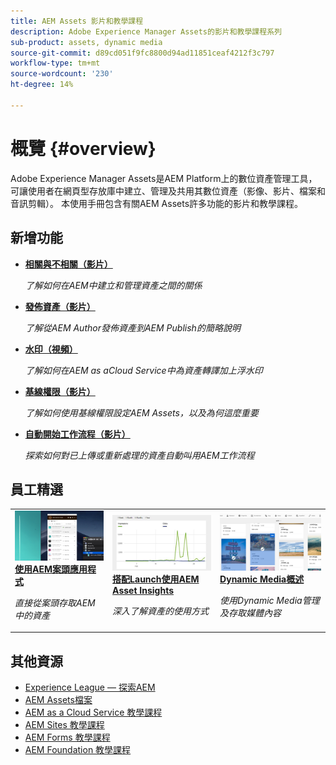 ```yaml
---
title: AEM Assets 影片和教學課程
description: Adobe Experience Manager Assets的影片和教學課程系列
sub-product: assets, dynamic media
source-git-commit: d89cd051f9fc8800d94ad11851ceaf4212f3c797
workflow-type: tm+mt
source-wordcount: '230'
ht-degree: 14%

---
```



# 概覽 {#overview}

Adobe Experience Manager Assets是AEM Platform上的數位資產管理工具，可讓使用者在網頁型存放庫中建立、管理及共用其數位資產（影像、影片、檔案和音訊剪輯）。 本使用手冊包含有關AEM Assets許多功能的影片和教學課程。

## 新增功能

* **[相關與不相關（影片）](./authoring/relate-unrelate.md)**

   *了解如何在AEM中建立和管理資產之間的關係*

* **[發佈資產（影片）](./sharing/publish.md)**

   *了解從AEM Author發佈資產到AEM Publish的簡略說明*

* **[水印（視頻）](./advanced/watermarks.md)**

   *了解如何在AEM as aCloud Service中為資產轉譯加上浮水印*

* **[基線權限（影片）](./configuring/baseline-permissions.md)**

   *了解如何使用基線權限設定AEM Assets，以及為何這麼重要*

* **[自動開始工作流程（影片）](./configuring/auto-start-workflows.md)**

   *探索如何對已上傳或重新處理的資產自動叫用AEM工作流程*

## 員工精選

<table>
<td>
   <a href="./creative-workflows/aem-desktop-app.md">
   <img alt="增強型智慧標記" src="./assets/overview/desktop-app.png" />
   </a>
   <div>
      <a href="./creative-workflows/aem-desktop-app.md">
      <strong>使用AEM案頭應用程式</strong>
      </a>
   </div>
   <p>
      <em>直接從案頭存取AEM中的資產</em>
   </p>
</td>
<td>
   <a href="./advanced/asset-insights-launch-tutorial.md">
   <img alt="AEM Assets Insights" src="./assets/overview/asset-insights.png"/>
   </a>
   <div>
      <a href="./advanced/asset-insights-launch-tutorial.md">
      <strong>搭配Launch使用AEM Asset Insights</strong>
      </a>
   </div>
   <p>
      <em>深入了解資產的使用方式</em>
   <p>
</td>
<td>
   <a href="./dynamic-media/dynamic-media-overview-feature-video-use.md">
   <img alt="Dynamic Media概述" src="./assets/overview/dynamic-media.png" />
   </a>
   <div>
      <a href="./dynamic-media/dynamic-media-overview-feature-video-use.md">
      <strong>Dynamic Media概述</strong>
      </a>
   </div>
   <p>
      <em>使用Dynamic Media管理及存取媒體內容</em>
   <p>
</td>
</table>

## 其他資源

* [Experience League — 探索AEM](https://experienceleague.adobe.com/#recommended/solutions/experience-manager)
* [AEM Assets檔案](Https://helpx.adobe.com/tw/experience-manager/6-5/assets/user-guide.html)
* [AEM as a Cloud Service 教學課程](/help/cloud-service/overview.md)
* [AEM Sites 教學課程](/help/sites/overview.md)
* [AEM Forms 教學課程](/help/forms/overview.md)
* [AEM Foundation 教學課程](/help/foundation/overview.md)

